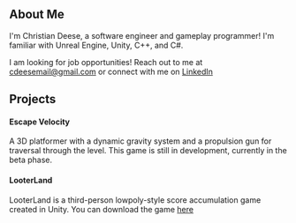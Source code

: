 ## About Me
I'm Christian Deese, a software engineer and gameplay programmer! I'm familiar with Unreal Engine, Unity, C++, and C#.

I am looking for job opportunities! Reach out to me at cdeesemail@gmail.com or connect with me on [LinkedIn](https://www.linkedin.com/in/chdeese)

## Projects

#### Escape Velocity
A 3D platformer with a dynamic gravity system and a propulsion gun for traversal through the level.
This game is still in development, currently in the beta phase. 

#### LooterLand
LooterLand is a third-person lowpoly-style score accumulation game created in Unity.
You can download the game [here](https://looter-land.itch.io/looter-land)



<!--
**chdeese/chdeese** is a ✨ _special_ ✨ repository because its `README.md` (this file) appears on your GitHub profile.

Here are some ideas to get you started:

- 🔭 I’m currently working on ...
- 🌱 I’m currently learning ...
- 👯 I’m looking to collaborate on ...
- 🤔 I’m looking for help with ...
- 💬 Ask me about ...
- 📫 How to reach me: ...
- 😄 Pronouns: ...
- ⚡ Fun fact: ...
-->

